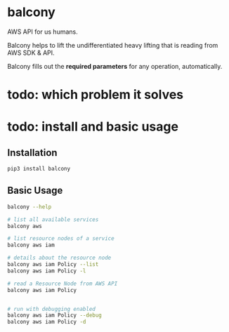 # balcony
AWS API for us humans.

Balcony helps to lift the undifferentiated heavy lifting that is reading from AWS SDK & API.

Balcony fills out the **required parameters** for any operation, automatically. 

# todo: which problem it solves
# todo: install and basic usage

## Installation

```bash
pip3 install balcony
```

## Basic Usage


```bash
balcony --help

# list all available services
balcony aws 

# list resource nodes of a service
balcony aws iam

# details about the resource node
balcony aws iam Policy --list 
balcony aws iam Policy -l

# read a Resource Node from AWS API
balcony aws iam Policy


# run with debugging enabled
balcony aws iam Policy --debug
balcony aws iam Policy -d
```

